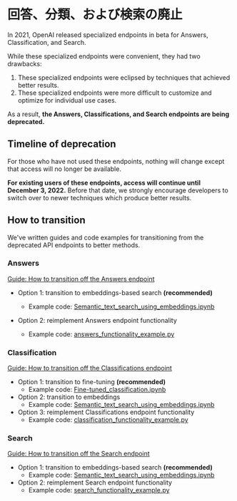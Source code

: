 # 回答、分類、および検索の廃止

In 2021, OpenAI released specialized endpoints in beta for Answers, Classification, and Search.

While these specialized endpoints were convenient, they had two drawbacks:

1. These specialized endpoints were eclipsed by techniques that achieved better results.
2. These specialized endpoints were more difficult to customize and optimize for individual use cases.

As a result, **the Answers, Classifications, and Search endpoints are being deprecated.**

## Timeline of deprecation

For those who have not used these endpoints, nothing will change except that access will no longer be available.

**For existing users of these endpoints, access will continue until December 3, 2022.** Before that date, we strongly encourage developers to switch over to newer techniques which produce better results.

## How to transition

We've written guides and code examples for transitioning from the deprecated API endpoints to better methods.

### Answers

[Guide: How to transition off the Answers endpoint](https://help.openai.com/en/articles/6233728-answers-transition-guide)

* Option 1: transition to embeddings-based search **(recommended)**
  * Example code: [Semantic_text_search_using_embeddings.ipynb](../examples/Semantic_text_search_using_embeddings.ipynb)

* Option 2: reimplement Answers endpoint functionality
  * Example code: [answers_functionality_example.py](answers_functionality_example.py)

### Classification

[Guide: How to transition off the Classifications endpoint](https://help.openai.com/en/articles/6272941-classifications-transition-guide)

* Option 1: transition to fine-tuning **(recommended)**
  * Example code: [Fine-tuned_classification.ipynb](../examples/Fine-tuned_classification.ipynb)
* Option 2: transition to embeddings
  * Example code: [Semantic_text_search_using_embeddings.ipynb](../examples/Semantic_text_search_using_embeddings.ipynb)
* Option 3: reimplement Classifications endpoint functionality
  * Example code: [classification_functionality_example.py](classification_functionality_example.py)

### Search

[Guide: How to transition off the Search endpoint](https://help.openai.com/en/articles/6272952-search-transition-guide)

* Option 1: transition to embeddings-based search **(recommended)**
  * Example code: [Semantic_text_search_using_embeddings.ipynb](../examples/Semantic_text_search_using_embeddings.ipynb)
* Option 2: reimplement Search endpoint functionality
  * Example code: [search_functionality_example.py](search_functionality_example.py)
